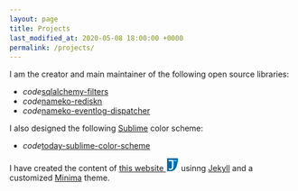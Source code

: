 ```yaml
---
layout: page
title: Projects
last_modified_at: 2020-05-08 18:00:00 +0000
permalink: /projects/
---
```


I am the creator and main maintainer of the following open source libraries:

<ul class="nobull">
    <li><i class="material-icons">code</i><a href="https://github.com/juliotrigo/sqlalchemy-filters">sqlalchemy-filters</a></li>
    <li><i class="material-icons">code</i><a href="https://github.com/sohonetlabs/nameko-rediskn">nameko-rediskn</a></li>
    <li><i class="material-icons">code</i><a href="https://github.com/sohonetlabs/nameko-eventlog-dispatcher">nameko-eventlog-dispatcher</a></li>
</ul>

I also designed the following <a href="https://www.sublimetext.com/">Sublime</a> color scheme:

<ul class="nobull">
    <li><i class="material-icons">code</i><a href="https://github.com/juliotrigo/today-sublime-color-scheme">today-sublime-color-scheme</a></li>
</ul>

I have created the content of <a href="https://github.com/juliotrigo/juliotrigo.github.io">this website <img src="/assets/images/juliotrigo-logo-23.png" alt="{{- site.logo_title | escape -}}" /></a> usinng <a href="https://jekyllrb.com/">Jekyll</a> and a customized <a href="https://github.com/jekyll/minima">Minima</a> theme.
